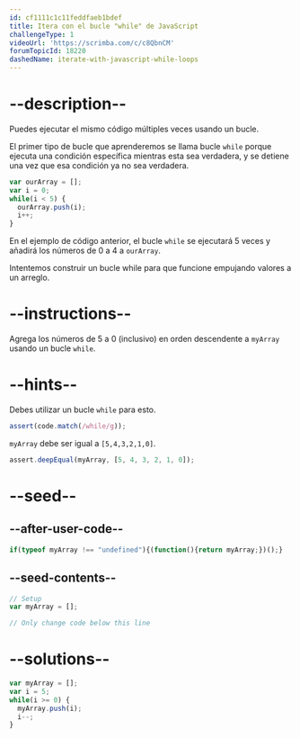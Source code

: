 ```yaml
---
id: cf1111c1c11feddfaeb1bdef
title: Itera con el bucle "while" de JavaScript
challengeType: 1
videoUrl: 'https://scrimba.com/c/c8QbnCM'
forumTopicId: 18220
dashedName: iterate-with-javascript-while-loops
---
```


# --description--

Puedes ejecutar el mismo código múltiples veces usando un bucle.

El primer tipo de bucle que aprenderemos se llama bucle `while` porque ejecuta una condición específica mientras esta sea verdadera, y se detiene una vez que esa condición ya no sea verdadera.

```js
var ourArray = [];
var i = 0;
while(i < 5) {
  ourArray.push(i);
  i++;
}
```

En el ejemplo de código anterior, el bucle `while` se ejecutará 5 veces y añadirá los números de 0 a 4 a `ourArray`.

Intentemos construir un bucle while para que funcione empujando valores a un arreglo.

# --instructions--

Agrega los números de 5 a 0 (inclusivo) en orden descendente a `myArray` usando un bucle `while`.

# --hints--

Debes utilizar un bucle `while` para esto.

```js
assert(code.match(/while/g));
```

`myArray` debe ser igual a `[5,4,3,2,1,0]`.

```js
assert.deepEqual(myArray, [5, 4, 3, 2, 1, 0]);
```

# --seed--

## --after-user-code--

```js
if(typeof myArray !== "undefined"){(function(){return myArray;})();}
```

## --seed-contents--

```js
// Setup
var myArray = [];

// Only change code below this line
```

# --solutions--

```js
var myArray = [];
var i = 5;
while(i >= 0) {
  myArray.push(i);
  i--;
}
```
